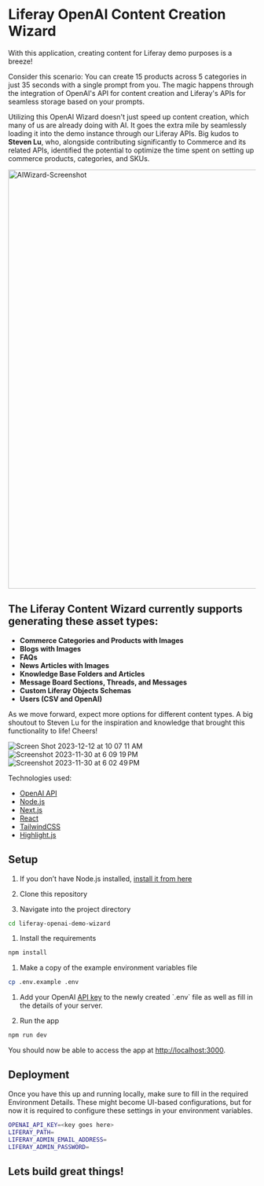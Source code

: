 # Liferay OpenAI Content Creation Wizard 

With this application, creating content for Liferay demo purposes is a breeze!

Consider this scenario: You can create 15 products across 5 categories in just 35 seconds with a single prompt from you. The magic happens through the integration of OpenAI's API for content creation and Liferay's APIs for seamless storage based on your prompts.

Utilizing this OpenAI Wizard doesn't just speed up content creation, which many of us are already doing with AI. It goes the extra mile by seamlessly loading it into the demo instance through our Liferay APIs. Big kudos to **Steven Lu**, who, alongside contributing significantly to Commerce and its related APIs, identified the potential to optimize the time spent on setting up commerce products, categories, and SKUs.
  
<img width="853" alt="AIWizard-Screenshot" src="https://github.com/weskempa-liferay/liferay-openai-demo-wizard/assets/68334638/82270f10-bd36-40cd-bc4e-cd2d1bebda5b">

## The Liferay Content Wizard currently supports generating these asset types: 

- **Commerce Categories and Products with Images**
- **Blogs with Images**
- **FAQs**
- **News Articles with Images**
- **Knowledge Base Folders and Articles**
- **Message Board Sections, Threads, and Messages**
- **Custom Liferay Objects Schemas**
- **Users (CSV and OpenAI)**

As we move forward, expect more options for different content types. A big shoutout to Steven Lu for the inspiration and knowledge that brought this functionality to life! Cheers!

![Screen Shot 2023-12-12 at 10 07 11 AM](https://github.com/weskempa-liferay/liferay-openai-demo-wizard/assets/68334638/fc303b12-9bf9-4d94-b3d2-e3e638793317)
![Screenshot 2023-11-30 at 6 09 19 PM](https://github.com/weskempa-liferay/liferay-openai-demo-wizard/assets/68334638/3d733f48-a6cc-48e6-af4c-b0578542befa)
![Screenshot 2023-11-30 at 6 02 49 PM](https://github.com/weskempa-liferay/liferay-openai-demo-wizard/assets/68334638/7b60a262-e9af-47b4-bbae-7b58d30ee367)


Technologies used:

- [OpenAI API](https://openai.com/api/)
- [Node.js](https://nodejs.org/en/)
- [Next.js](https://nextjs.org/)
- [React](https://reactjs.org/)
- [TailwindCSS](https://tailwindcss.com/)
- [Highlight.js](https://highlightjs.org/)

## Setup

1. If you don’t have Node.js installed, [install it from here](https://nodejs.org/en/)

1. Clone this repository

1. Navigate into the project directory

```bash
cd liferay-openai-demo-wizard
```  

1. Install the requirements

```bash
npm install
```

1. Make a copy of the example environment variables file

```bash
cp .env.example .env
```

1. Add your OpenAI [API key]([https://beta.openai.com/account/api-keys](https://platform.openai.com/account/api-keys)) to the newly created `.env` file as well as fill in the details of your server.

1. Run the app

```bash
npm run dev
```

You should now be able to access the app at [http://localhost:3000](http://localhost:3000). 

## Deployment

Once you have this up and running locally, make sure to fill in the required Environment Details. These might become UI-based configurations, but for now it is required to configure these settings in your environment variables. 

```bash
OPENAI_API_KEY=<key goes here>
LIFERAY_PATH=
LIFERAY_ADMIN_EMAIL_ADDRESS=
LIFERAY_ADMIN_PASSWORD=
```

## Lets build great things!
